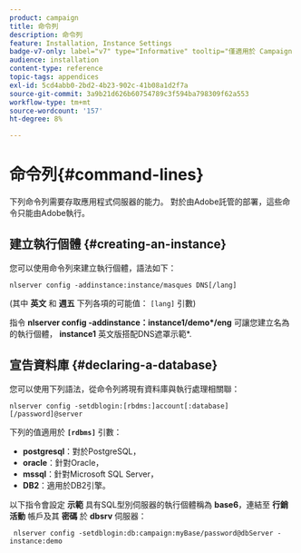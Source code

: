 ```yaml
---
product: campaign
title: 命令列
description: 命令列
feature: Installation, Instance Settings
badge-v7-only: label="v7" type="Informative" tooltip="僅適用於 Campaign Classic v7"
audience: installation
content-type: reference
topic-tags: appendices
exl-id: 5cd4abb0-2bd2-4b23-902c-41b08a1d2f7a
source-git-commit: 3a9b21d626b60754789c3f594ba798309f62a553
workflow-type: tm+mt
source-wordcount: '157'
ht-degree: 8%

---
```


# 命令列{#command-lines}



下列命令列需要存取應用程式伺服器的能力。 對於由Adobe託管的部署，這些命令只能由Adobe執行。

## 建立執行個體 {#creating-an-instance}

您可以使用命令列來建立執行個體，語法如下：

```
nlserver config -addinstance:instance/masques DNS[/lang]
```

(其中 **英文** 和 **週五** 下列各項的可能值： `[lang]` 引數)

指令 **nlserver config -addinstance：instance1/demo&#42;/eng** 可讓您建立名為的執行個體， **instance1** 英文版搭配DNS遮罩示範&#42;.

## 宣告資料庫 {#declaring-a-database}

您可以使用下列語法，從命令列將現有資料庫與執行處理相關聯：

```
nlserver config -setdblogin:[rbdms:]account[:database][/password]@server
```

下列的值適用於 **`[rdbms]`** 引數：

* **postgresql**：對於PostgreSQL，
* **oracle**：針對Oracle，
* **mssql**：針對Microsoft SQL Server，
* **DB2**：適用於DB2引擎。

以下指令會設定 **示範** 具有SQL型別伺服器的執行個體稱為 **base6**，連結至 **行銷活動** 帳戶及其 **密碼** 於 **dbsrv** 伺服器：

```
 nlserver config -setdblogin:db:campaign:myBase/password@dbServer -instance:demo
```
